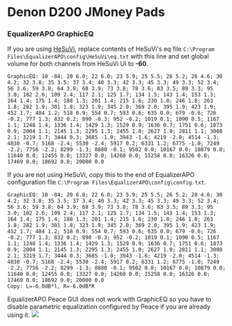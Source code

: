 # Denon D200 JMoney Pads
### EqualizerAPO GraphicEQ
If you are using [HeSuVi](https://sourceforge.net/projects/hesuvi/), replace contents of HeSuVi's eq file `C:\Program Files\EqualizerAPO\config\HeSuVi\eq.txt` with this line and set global volume for both channels from HeSuVi UI to **-60**.
```
GraphicEQ: 10 -84; 20 6.0; 22 6.0; 23 5.9; 25 5.5; 26 5.2; 28 4.6; 30 4.2; 32 3.8; 35 3.5; 37 3.4; 40 3.3; 42 3.3; 45 3.3; 49 3.3; 52 3.4; 56 3.6; 59 3.8; 64 3.9; 68 3.9; 73 3.8; 78 3.6; 83 3.5; 89 3.3; 95 3.0; 102 2.6; 109 2.4; 117 2.1; 125 1.7; 134 1.5; 143 1.4; 153 1.3; 164 1.4; 175 1.4; 188 1.3; 201 1.4; 215 1.6; 230 1.8; 246 1.8; 263 1.8; 282 1.9; 301 1.8; 323 1.9; 345 2.0; 369 2.0; 395 1.9; 423 1.9; 452 1.7; 484 1.2; 518 0.9; 554 0.7; 593 0.6; 635 0.0; 679 -0.6; 726 -0.2; 777 1.3; 832 0.2; 890 -0.3; 952 -0.2; 1019 0.1; 1090 0.5; 1167 1.1; 1248 1.4; 1336 1.4; 1429 1.3; 1529 0.9; 1636 0.7; 1751 0.6; 1873 0.9; 2004 1.1; 2145 1.3; 2295 1.3; 2455 1.0; 2627 1.0; 2811 1.1; 3008 2.1; 3219 1.7; 3444 0.3; 3685 -1.0; 3943 -1.6; 4219 -2.0; 4514 -1.3; 4830 -0.7; 5168 -2.4; 5530 -2.4; 5917 0.2; 6331 1.2; 6775 -1.0; 7249 -2.2; 7756 -2.2; 8299 -1.3; 8880 -0.1; 9502 0.0; 10167 0.0; 10879 0.0; 11640 0.0; 12455 0.0; 13327 0.0; 14260 0.0; 15258 0.0; 16326 0.0; 17469 0.0; 18692 0.0; 20000 0.0
```
If you are not using HeSuVi, copy this to the end of EqualizerAPO configuration file `C:\Program Files\EqualizerAPO\config\config.txt`.
```
GraphicEQ: 10 -84; 20 6.0; 22 6.0; 23 5.9; 25 5.5; 26 5.2; 28 4.6; 30 4.2; 32 3.8; 35 3.5; 37 3.4; 40 3.3; 42 3.3; 45 3.3; 49 3.3; 52 3.4; 56 3.6; 59 3.8; 64 3.9; 68 3.9; 73 3.8; 78 3.6; 83 3.5; 89 3.3; 95 3.0; 102 2.6; 109 2.4; 117 2.1; 125 1.7; 134 1.5; 143 1.4; 153 1.3; 164 1.4; 175 1.4; 188 1.3; 201 1.4; 215 1.6; 230 1.8; 246 1.8; 263 1.8; 282 1.9; 301 1.8; 323 1.9; 345 2.0; 369 2.0; 395 1.9; 423 1.9; 452 1.7; 484 1.2; 518 0.9; 554 0.7; 593 0.6; 635 0.0; 679 -0.6; 726 -0.2; 777 1.3; 832 0.2; 890 -0.3; 952 -0.2; 1019 0.1; 1090 0.5; 1167 1.1; 1248 1.4; 1336 1.4; 1429 1.3; 1529 0.9; 1636 0.7; 1751 0.6; 1873 0.9; 2004 1.1; 2145 1.3; 2295 1.3; 2455 1.0; 2627 1.0; 2811 1.1; 3008 2.1; 3219 1.7; 3444 0.3; 3685 -1.0; 3943 -1.6; 4219 -2.0; 4514 -1.3; 4830 -0.7; 5168 -2.4; 5530 -2.4; 5917 0.2; 6331 1.2; 6775 -1.0; 7249 -2.2; 7756 -2.2; 8299 -1.3; 8880 -0.1; 9502 0.0; 10167 0.0; 10879 0.0; 11640 0.0; 12455 0.0; 13327 0.0; 14260 0.0; 15258 0.0; 16326 0.0; 17469 0.0; 18692 0.0; 20000 0.0
Copy: L=-6.0dB*l, R=-6.0dB*R
```
EqualizerAPO Peace GUI does not work with GraphicEQ so you have to disable parametric equalization configured by Peace if you are already using it.
![](https://raw.githubusercontent.com/jaakkopasanen/AutoEq/master/results/SBAF-Serious/innerfidelity/onear/Denon%20D200%20JMoney%20Pads/Denon%20D200%20JMoney%20Pads.png)
